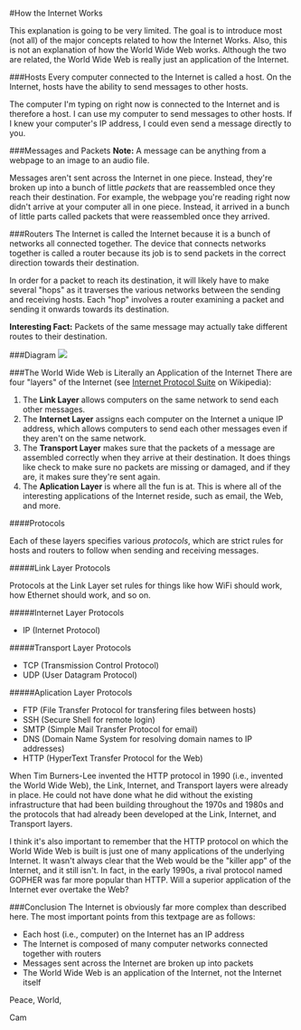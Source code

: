 #How the Internet Works

This explanation is going to be very limited. The goal is to introduce most (not all) of the major concepts related to how the Internet Works. Also, this is not an explanation of how the World Wide Web works. Although the two are related, the World Wide Web is really just an application of the Internet.

###Hosts
Every computer connected to the Internet is called a host. On the Internet, hosts have the ability to send messages to other hosts.

The computer I'm typing on right now is connected to the Internet and is therefore a host. I can use my computer to send messages to other hosts. If I knew your computer's IP address, I could even send a message directly to you.

###Messages and Packets
**Note:** A message can be anything from a webpage to an image to an audio file.

Messages aren't sent across the Internet in one piece. Instead, they're broken up into a bunch of little *packets* that are reassembled once they reach their destination. For example, the webpage you're reading right now didn't arrive at your computer all in one piece. Instead, it arrived in a bunch of little parts called packets that were reassembled once they arrived.

###Routers
The Internet is called the Internet because it is a bunch of networks all connected together. The device that connects networks together is called a router because its job is to send packets in the correct direction towards their destination.

In order for a packet to reach its destination, it will likely have to make several "hops" as it traverses the various networks between the sending and receiving hosts. Each "hop" involves a router examining a packet and sending it onwards towards its destination.

**Interesting Fact:** Packets of the same message may actually take different routes to their destination.

###Diagram
![](http://christensenacademy.org/modules/web-design-and-development-intro/resources/internet-diagram.png)

###The World Wide Web is Literally an Application of the Internet
There are four "layers" of the Internet (see [Internet Protocol Suite](http://en.wikipedia.org/wiki/Internet_protocol_suite) on Wikipedia):
 
1. The **Link Layer** allows computers on the same network to send each other messages.
2. The **Internet Layer** assigns each computer on the Internet a unique IP address, which allows computers to send each other messages even if they aren't on the same network.
3. The **Transport Layer** makes sure that the packets of a message are assembled correctly when they arrive at their destination. It does things like check to make sure no packets are missing or damaged, and if they are, it makes sure they're sent again.
4. The **Aplication Layer** is where all the fun is at. This is where all of the interesting applications of the Internet reside, such as email, the Web, and more.

####Protocols

Each of these layers specifies various *protocols*, which are strict rules for hosts and routers to follow when sending and receiving messages.

#####Link Layer Protocols

Protocols at the Link Layer set rules for things like how WiFi should work, how Ethernet should work, and so on.

#####Internet Layer Protocols

* IP (Internet Protocol)

#####Transport Layer Protocols

* TCP (Transmission Control Protocol)
* UDP (User Datagram Protocol)

#####Aplication Layer Protocols

* FTP (File Transfer Protocol for transfering files between hosts)
* SSH (Secure Shell for remote login)
* SMTP (Simple Mail Transfer Protocol for email)
* DNS (Domain Name System for resolving domain names to IP addresses)
* HTTP (HyperText Transfer Protocol for the Web)

When Tim Burners-Lee invented the HTTP protocol in 1990 (i.e., invented the World Wide Web), the Link, Internet, and Transport layers were already in place. He could not have done what he did without the existing infrastructure that had been building throughout the 1970s and 1980s and the protocols that had already been developed at the Link, Internet, and Transport layers.

I think it's also important to remember that the HTTP protocol on which the World Wide Web is built is just one of many applications of the underlying Internet. It wasn't always clear that the Web would be the "killer app" of the Internet, and it still isn't. In fact, in the early 1990s, a rival protocol named GOPHER was far more popular than HTTP. Will a superior application of the Internet ever overtake the Web?

###Conclusion
The Internet is obviously far more complex than described here. The most important points from this textpage are as follows:

* Each host (i.e., computer) on the Internet has an IP address
* The Internet is composed of many computer networks connected together with routers
* Messages sent across the Internet are broken up into packets
* The World Wide Web is an application of the Internet, not the Internet itself

Peace, World,

Cam

